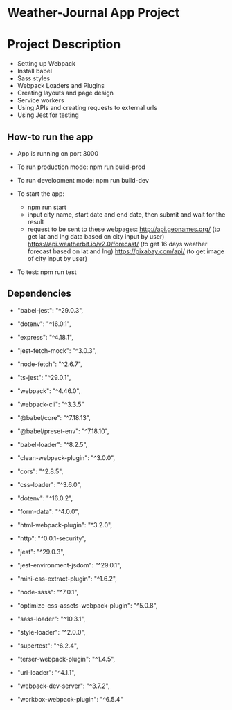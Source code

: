 # Weather-Journal App Project

# Project Description
- Setting up Webpack
- Install babel
- Sass styles
- Webpack Loaders and Plugins
- Creating layouts and page design
- Service workers
- Using APIs and creating requests to external urls
- Using Jest for testing

## How-to run the app
- App is running on port 3000
- To run production mode: npm run build-prod
- To run development mode: npm run build-dev
- To start the app: 
    + npm run start
    + input city name, start date and end date, then submit and wait for the result
    + request to be sent to these webpages:
    http://api.geonames.org/ (to get lat and lng data based on city input by user)
    https://api.weatherbit.io/v2.0/forecast/ (to get 16 days weather forecast based on lat and lng)
    https://pixabay.com/api/ (to get image of city input by user)

- To test: npm run test 

## Dependencies
- "babel-jest": "^29.0.3",
- "dotenv": "^16.0.1",
- "express": "^4.18.1",
- "jest-fetch-mock": "^3.0.3",
- "node-fetch": "^2.6.7",
- "ts-jest": "^29.0.1",
- "webpack": "^4.46.0",
- "webpack-cli": "^3.3.5"

- "@babel/core": "^7.18.13",
- "@babel/preset-env": "^7.18.10",
- "babel-loader": "^8.2.5",
- "clean-webpack-plugin": "^3.0.0",
- "cors": "^2.8.5",
- "css-loader": "^3.6.0",
- "dotenv": "^16.0.2",
- "form-data": "^4.0.0",
- "html-webpack-plugin": "^3.2.0",
- "http": "^0.0.1-security",
- "jest": "^29.0.3",
- "jest-environment-jsdom": "^29.0.1",
- "mini-css-extract-plugin": "^1.6.2",
- "node-sass": "^7.0.1",
- "optimize-css-assets-webpack-plugin": "^5.0.8",
- "sass-loader": "^10.3.1",
- "style-loader": "^2.0.0",
- "supertest": "^6.2.4",
- "terser-webpack-plugin": "^1.4.5",
- "url-loader": "^4.1.1",
- "webpack-dev-server": "^3.7.2",
- "workbox-webpack-plugin": "^6.5.4"



